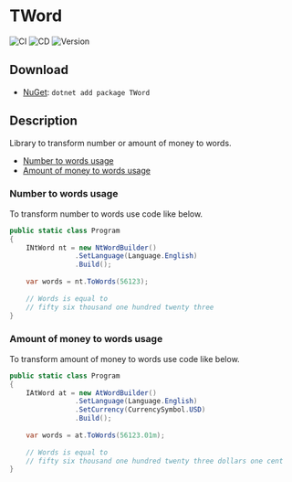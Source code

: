 # TWord

![CI](https://github.com/szyn33k/TWord/workflows/Continuous-Integration/badge.svg)
![CD](https://github.com/szyn33k/TWord/workflows/Continuous-Delivery/badge.svg)
![Version](https://img.shields.io/nuget/v/TWord?label=Version&logo=nuget)

## Download

- [NuGet](https://nuget.org/packages/TWord): `dotnet add package TWord`

## Description

Library to transform number or amount of money to words.

- [Number to words usage](#number-to-words-usage)
- [Amount of money to words usage](#amount-of-money-to-words-usage)

### Number to words usage

To transform number to words use code like below.

```c#
public static class Program
{
    INtWord nt = new NtWordBuilder()
                .SetLanguage(Language.English)
                .Build(); 
								
	var words = nt.ToWords(56123);
		
	// Words is equal to 
	// fifty six thousand one hundred twenty three
}
```

### Amount of money to words usage

To transform amount of money to words use code like below.

```c#
public static class Program
{
    IAtWord at = new AtWordBuilder()
                .SetLanguage(Language.English)
                .SetCurrency(CurrencySymbol.USD)
                .Build(); 
								
	var words = at.ToWords(56123.01m);
		
	// Words is equal to 
	// fifty six thousand one hundred twenty three dollars one cent
}
```
